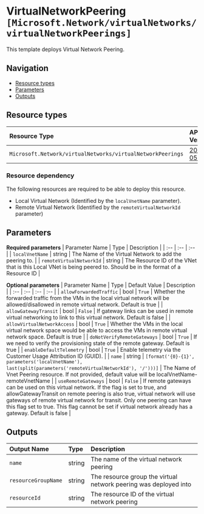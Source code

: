 # VirtualNetworkPeering `[Microsoft.Network/virtualNetworks/virtualNetworkPeerings]`

This template deploys Virtual Network Peering.

## Navigation

- [Resource types](#Resource-types)
- [Parameters](#Parameters)
- [Outputs](#Outputs)

## Resource types

| Resource Type | API Version |
| :-- | :-- |
| `Microsoft.Network/virtualNetworks/virtualNetworkPeerings` | [2021-05-01](https://docs.microsoft.com/en-us/azure/templates/Microsoft.Network/2021-05-01/virtualNetworks/virtualNetworkPeerings) |

### Resource dependency

The following resources are required to be able to deploy this resource.

- Local Virtual Network (Identified by the `localVnetName` parameter).
- Remote Virtual Network (Identified by the `remoteVirtualNetworkId` parameter)

## Parameters

**Required parameters**
| Parameter Name | Type | Description |
| :-- | :-- | :-- |
| `localVnetName` | string | The Name of the Virtual Network to add the peering to. |
| `remoteVirtualNetworkId` | string | The Resource ID of the VNet that is this Local VNet is being peered to. Should be in the format of a Resource ID |

**Optional parameters**
| Parameter Name | Type | Default Value | Description |
| :-- | :-- | :-- | :-- |
| `allowForwardedTraffic` | bool | `True` | Whether the forwarded traffic from the VMs in the local virtual network will be allowed/disallowed in remote virtual network. Default is true |
| `allowGatewayTransit` | bool | `False` | If gateway links can be used in remote virtual networking to link to this virtual network. Default is false |
| `allowVirtualNetworkAccess` | bool | `True` | Whether the VMs in the local virtual network space would be able to access the VMs in remote virtual network space. Default is true |
| `doNotVerifyRemoteGateways` | bool | `True` | If we need to verify the provisioning state of the remote gateway. Default is true |
| `enableDefaultTelemetry` | bool | `True` | Enable telemetry via the Customer Usage Attribution ID (GUID). |
| `name` | string | `[format('{0}-{1}', parameters('localVnetName'), last(split(parameters('remoteVirtualNetworkId'), '/')))]` | The Name of Vnet Peering resource. If not provided, default value will be localVnetName-remoteVnetName |
| `useRemoteGateways` | bool | `False` | If remote gateways can be used on this virtual network. If the flag is set to true, and allowGatewayTransit on remote peering is also true, virtual network will use gateways of remote virtual network for transit. Only one peering can have this flag set to true. This flag cannot be set if virtual network already has a gateway. Default is false |


## Outputs

| Output Name | Type | Description |
| :-- | :-- | :-- |
| `name` | string | The name of the virtual network peering |
| `resourceGroupName` | string | The resource group the virtual network peering was deployed into |
| `resourceId` | string | The resource ID of the virtual network peering |
